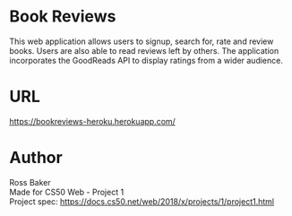 # Book Reviews
This web application allows users to signup, search for, rate and review books. Users are also able to read reviews left by others. The application incorporates the GoodReads API to display ratings from a wider audience.

# URL
https://bookreviews-heroku.herokuapp.com/ 

# Author
Ross Baker  
Made for CS50 Web - Project 1  
Project spec: https://docs.cs50.net/web/2018/x/projects/1/project1.html